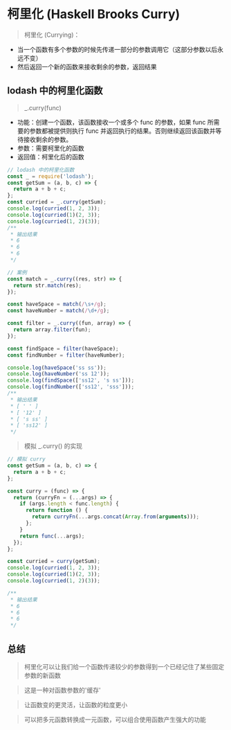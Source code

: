 # 柯里化 (Haskell Brooks Curry)

> 柯里化 (Currying)：

- 当一个函数有多个参数的时候先传递一部分的参数调用它（这部分参数以后永远不变）
- 然后返回一个新的函数来接收剩余的参数，返回结果

## lodash 中的柯里化函数

> \_.curry(func)

- 功能：创建一个函数，该函数接收一个或多个 func 的参数，如果 func 所需要的参数都被提供则执行 func 并返回执行的结果。否则继续返回该函数并等待接收剩余的参数。
- 参数：需要柯里化的函数
- 返回值：柯里化后的函数

```javascript
// lodash 中的柯里化函数
const _ = require('lodash');
const getSum = (a, b, c) => {
  return a + b + c;
};
const curried = _.curry(getSum);
console.log(curried(1, 2, 3));
console.log(curried(1)(2, 3));
console.log(curried(1, 2)(3));
/**
 * 输出结果
 * 6
 * 6
 * 6
 */
```

```javascript
// 案例
const match = _.curry((res, str) => {
  return str.match(res);
});

const haveSpace = match(/\s+/g);
const haveNumber = match(/\d+/g);

const filter = _.curry((fun, array) => {
  return array.filter(fun);
});

const findSpace = filter(haveSpace);
const findNumber = filter(haveNumber);

console.log(haveSpace('ss ss'));
console.log(haveNumber('ss 12'));
console.log(findSpace(['ss12', 's ss']));
console.log(findNumber(['ss12', 'sss']));
/**
 * 输出结果
 * [ ' ' ]
 * [ '12' ]
 * [ 's ss' ]
 * [ 'ss12' ]
 */
```

> 模拟 \_.curry() 的实现

```javascript
// 模拟 curry
const getSum = (a, b, c) => {
  return a + b + c;
};

const curry = (func) => {
  return (curryFn = (...args) => {
    if (args.length < func.length) {
      return function () {
        return curryFn(...args.concat(Array.from(arguments)));
      };
    }
    return func(...args);
  });
};

const curried = curry(getSum);
console.log(curried(1, 2, 3));
console.log(curried(1)(2, 3));
console.log(curried(1, 2)(3));

/**
 * 输出结果
 * 6
 * 6
 * 6
 */
```

## 总结

> 柯里化可以让我们给一个函数传递较少的参数得到一个已经记住了某些固定参数的新函数

> 这是一种对函数参数的'缓存'

> 让函数变的更灵活，让函数的粒度更小

> 可以把多元函数转换成一元函数，可以组合使用函数产生强大的功能
